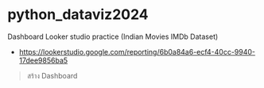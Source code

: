 # python_dataviz2024
Dashboard Looker studio practice (Indian Movies IMDb Dataset)
- https://lookerstudio.google.com/reporting/6b0a84a6-ecf4-40cc-9940-17dee9856ba5
> สร้าง Dashboard
